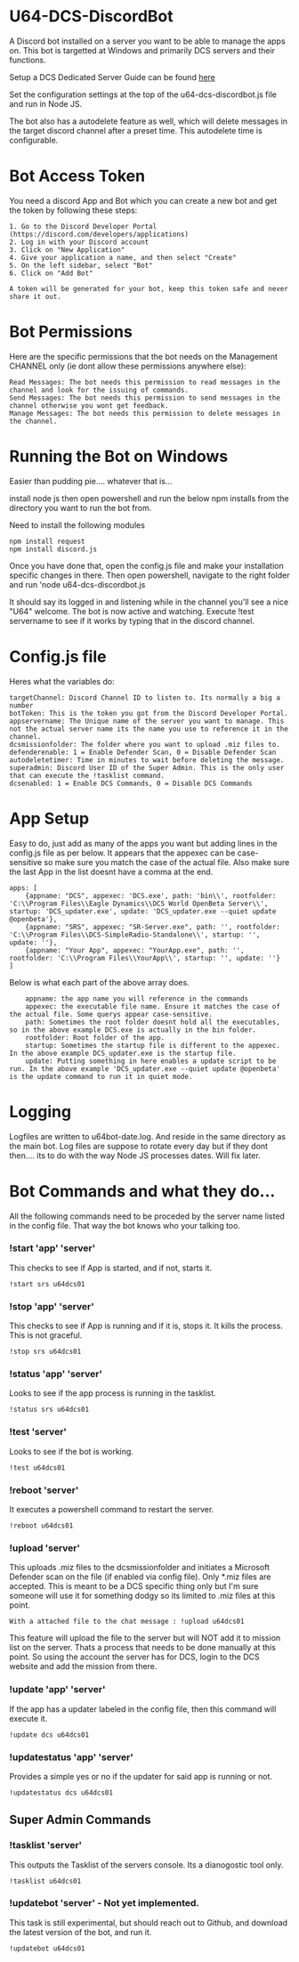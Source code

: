 # U64-DCS-DiscordBot
A Discord bot installed on a server you want to be able to manage the apps on. This bot is targetted at Windows and primarily DCS servers and their functions. 

Setup a DCS Dedicated Server Guide can be found [here]()

Set the configuration settings at the top of the u64-dcs-discordbot.js file and run in Node JS. 

The bot also has a autodelete feature as well, which will delete messages in the target discord channel after a preset time. This autodelete time is configurable.

# Bot Access Token
You need a discord App and Bot which you can create a new bot and get the token by following these steps:

    1. Go to the Discord Developer Portal (https://discord.com/developers/applications)
    2. Log in with your Discord account
    3. Click on "New Application"
    4. Give your application a name, and then select "Create"
    5. On the left sidebar, select "Bot"
    6. Click on "Add Bot"
    
    A token will be generated for your bot, keep this token safe and never share it out.

# Bot Permissions
Here are the specific permissions that the bot needs on the Management CHANNEL only (ie dont allow these permissions anywhere else):

    Read Messages: The bot needs this permission to read messages in the channel and look for the issuing of commands.
    Send Messages: The bot needs this permission to send messages in the channel otherwise you wont get feedback.
    Manage Messages: The bot needs this permission to delete messages in the channel.

# Running the Bot on Windows
Easier than pudding pie.... whatever that is...

install node js then open powershell and run the below npm installs from the directory you want to run the bot from. 

Need to install the following modules

    npm install request
    npm install discord.js

Once you have done that, open the config.js file and make your installation specific changes in there. Then open powershell, navigate to the right folder and run 'node u64-dcs-discordbot.js

It should say its logged in and listening while in the channel you'll see a nice "U64" welcome. The bot is now active and watching. Execute !test servername to see if it works by typing that in the discord channel.

# Config.js file
Heres what the variables do:

    targetChannel: Discord Channel ID to listen to. Its normally a big a number
    botToken: This is the token you got from the Discord Developer Portal. 
    appservername: The Unique name of the server you want to manage. This not the actual server name its the name you use to reference it in the channel. 
    dcsmissionfolder: The folder where you want to upload .miz files to.
    defenderenable: 1 = Enable Defender Scan, 0 = Disable Defender Scan   
    autodeletetimer: Time in minutes to wait before deleting the message.
    superadmin: Discord User ID of the Super Admin. This is the only user that can execute the !tasklist command.
    dcsenabled: 1 = Enable DCS Commands, 0 = Disable DCS Commands

# App Setup 
Easy to do, just add as many of the apps you want but adding lines in the config.js file as per below. It appears that the appexec can be case-sensitive so make sure you match the case of the actual file. Also make sure the last App in the list doesnt have a comma at the end.

    apps: [
        {appname: "DCS", appexec: 'DCS.exe', path: 'bin\\', rootfolder: 'C:\\Program Files\\Eagle Dynamics\\DCS World OpenBeta Server\\', startup: 'DCS_updater.exe', update: 'DCS_updater.exe --quiet update @openbeta'}, 
        {appname: "SRS", appexec: "SR-Server.exe", path: '', rootfolder: 'C:\\Program Files\\DCS-SimpleRadio-Standalone\\', startup: '', update: ''},
        {appname: "Your App", appexec: "YourApp.exe", path: '', rootfolder: 'C:\\Program Files\\YourApp\\', startup: '', update: ''} 
    ]

Below is what each part of the above array does. 

        appname: the app name you will reference in the commands
        appexec: the executable file name. Ensure it matches the case of the actual file. Some querys appear case-sensitive.  
        path: Sometimes the root folder doesnt hold all the executables, so in the above example DCS.exe is actually in the bin folder. 
        rootfolder: Root folder of the app. 
        startup: Sometimes the startup file is different to the appexec. In the above example DCS_updater.exe is the startup file.
        update: Putting something in here enables a update script to be run. In the above example 'DCS_updater.exe --quiet update @openbeta' is the update command to run it in quiet mode.

# Logging
Logfiles are written to u64bot-date.log. And reside in the same directory as the main bot. Log files are suppose to rotate every day but if they dont then.... its to do with the way Node JS processes dates. Will fix later. 

# Bot Commands and what they do...
All the following commands need to be proceded by the server name listed in the config file. That way the bot knows who your talking too. 

### !start 'app' 'server'
This checks to see if App  is started, and if not, starts it. 

    !start srs u64dcs01

### !stop 'app' 'server'
This checks to see if App is running and if it is, stops it. It kills the process. This is not graceful.

    !stop srs u64dcs01

### !status 'app' 'server'
Looks to see if the app process is running in the tasklist. 

    !status srs u64dcs01

### !test 'server'
Looks to see if the bot is working. 

    !test u64dcs01

### !reboot 'server'
It executes a powershell command to restart the server.

    !reboot u64dcs01

### !upload 'server'
This uploads .miz files to the dcsmissionfolder and initiates a Microsoft Defender scan on the file (if enabled via config file). Only *.miz files are accepted. This is meant to be a DCS specific thing only but I'm sure someone will use it for something dodgy so its limited to .miz files at this point.

    With a attached file to the chat message : !upload u64dcs01

This feature will upload the file to the server but will NOT add it to mission list on the server. Thats a process that needs to be done manually at this point. So using the account the server has for DCS, login to the DCS website and add the mission from there. 

### !update 'app' 'server'
If the app has a updater labeled in the config file, then this command will execute it.

    !update dcs u64dcs01

### !updatestatus 'app' 'server'
Provides a simple yes or no if the updater for said app is running or not. 

    !updatestatus dcs u64dcs01

## Super Admin Commands
### !tasklist 'server'
This outputs the Tasklist of the servers console. Its a dianogostic tool only. 

    !tasklist u64dcs01

### !updatebot 'server' - Not yet implemented.
This task is still experimental, but should reach out to Github, and download the latest version of the bot, and run it. 

    !updatebot u64dcs01